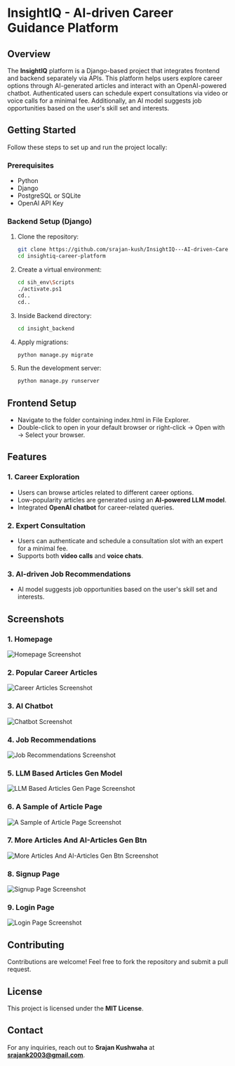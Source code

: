# InsightIQ - AI-driven Career Guidance Platform

## Overview
The **InsightIQ** platform is a Django-based project that integrates frontend and backend separately via APIs. This platform helps users explore career options through AI-generated articles and interact with an OpenAI-powered chatbot. Authenticated users can schedule expert consultations via video or voice calls for a minimal fee. Additionally, an AI model suggests job opportunities based on the user's skill set and interests.

## Getting Started
Follow these steps to set up and run the project locally:

### Prerequisites
- Python
- Django
- PostgreSQL or SQLite
- OpenAI API Key

### Backend Setup (Django)
1. Clone the repository:
   ```sh
   git clone https://github.com/srajan-kush/InsightIQ---AI-driven-Career-Guidance-Platform.git
   cd insightiq-career-platform
   ```
2. Create a virtual environment:
   ```sh
   cd sih_env\Scripts
   ./activate.ps1
   cd..
   cd..
   ```
3. Inside Backend directory:
   ```sh
   cd insight_backend
   ```
4. Apply migrations:
   ```sh
   python manage.py migrate
   ```
5. Run the development server:
   ```sh
   python manage.py runserver
   ```

   
## Frontend Setup

- Navigate to the folder containing index.html in File Explorer.
- Double-click to open in your default browser or right-click → Open with → Select your browser.

## Features

### 1. Career Exploration
- Users can browse articles related to different career options.
- Low-popularity articles are generated using an **AI-powered LLM model**.
- Integrated **OpenAI chatbot** for career-related queries.

### 2. Expert Consultation
- Users can authenticate and schedule a consultation slot with an expert for a minimal fee.
- Supports both **video calls** and **voice chats**.

### 3. AI-driven Job Recommendations
- AI model suggests job opportunities based on the user's skill set and interests.


## Screenshots

### 1. Homepage
![Homepage Screenshot](screenshots/homepage.png)

### 2. Popular Career Articles
![Career Articles Screenshot](screenshots/populararticals.png)

### 3. AI Chatbot
![Chatbot Screenshot](screenshots/chatBot.png)

### 4. Job Recommendations
![Job Recommendations Screenshot](screenshots/jobPredAI.png)

### 5. LLM Based Articles Gen Model
![LLM Based Articles Gen Page Screenshot](screenshots/articalgenAI.png)

### 6. A Sample of Article Page
![A Sample of Article Page Screenshot](screenshots/articalpage.png)

### 7. More Articles And AI-Articles Gen Btn
![More Articles And AI-Articles Gen Btn Screenshot](screenshots/moreArticals.png)

### 8. Signup Page
![Signup Page Screenshot](screenshots/signup.png)

### 9. Login Page
![Login Page Screenshot](screenshots/login.png)



## Contributing

Contributions are welcome! Feel free to fork the repository and submit a pull request.

## License

This project is licensed under the **MIT License**.

## Contact

For any inquiries, reach out to **Srajan Kushwaha** at **srajank2003@gmail.com**.


